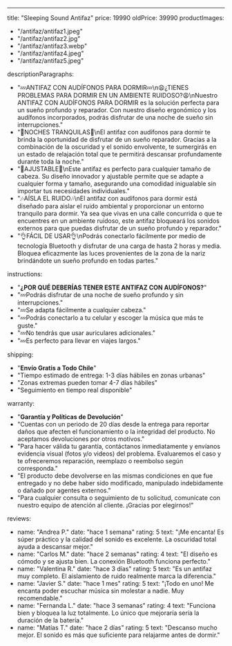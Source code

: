 ---
title: "Sleeping Sound Antifaz"
price: 19990
oldPrice: 39990
productImages:
  - "/antifaz/antifaz1.jpeg"
  - "/antifaz/antifaz2.jpg"
  - "/antifaz/antifaz3.webp"
  - "/antifaz/antifaz4.jpeg"
  - "/antifaz/antifaz5.jpeg"

descriptionParagraphs:
  - "💤ANTIFAZ CON AUDÍFONOS PARA DORMIR💤\n😩¿TIENES PROBLEMAS PARA DORMIR EN UN AMBIENTE RUIDOSO?😩\nNuestro ANTIFAZ CON AUDÍFONOS PARA DORMIR es la solución perfecta para un sueño profundo y reparador. Con nuestro diseño ergonómico y los audífonos incorporados, podrás disfrutar de una noche de sueño sin interrupciones."
  - "🤩NOCHES TRANQUILAS🤩\nEl antifaz con audífonos para dormir te brinda la oportunidad de disfrutar de un sueño reparador. Gracias a la combinación de la oscuridad y el sonido envolvente, te sumergirás en un estado de relajación total que te permitirá descansar profundamente durante toda la noche."
  - "💢AJUSTABLE💢\nEste antifaz es perfecto para cualquier tamaño de cabeza. Su diseño innovador y ajustable permite que se adapte a cualquier forma y tamaño, asegurando una comodidad inigualable sin importar tus necesidades individuales."
  - "🎶AÍSLA EL RUIDO🎶\nEl antifaz con audífonos para dormir está diseñado para aislar el ruido ambiental y proporcionar un entorno tranquilo para dormir. Ya sea que vivas en una calle concurrida o que te encuentres en un ambiente ruidoso, este antifaz bloqueará los sonidos externos para que puedas disfrutar de un sueño profundo y reparador."
  - "👌FÁCIL DE USAR👌\nPodrás conectarlo fácilmente por medio de tecnología Bluetooth y disfrutar de una carga de hasta 2 horas y media. Bloquea eficazmente las luces provenientes de la zona de la nariz brindándote un sueño profundo en todas partes."

instructions:
  - "**¿POR QUÉ DEBERÍAS TENER ESTE ANTIFAZ CON AUDÍFONOS?**"
  - "💤Podrás disfrutar de una noche de sueño profundo y sin interrupciones."
  - "💤Se adapta fácilmente a cualquier cabeza."
  - "💤Podrás conectarlo a tu celular y escoger la música que más te guste."
  - "💤No tendrás que usar auriculares adicionales."
  - "💤Es perfecto para llevar en viajes largos."
  
shipping:
  - "**Envío Gratis a Todo Chile**"
  - "Tiempo estimado de entrega: 1-3 días hábiles en zonas urbanas"
  - "Zonas extremas pueden tomar 4-7 días hábiles"
  - "Seguimiento en tiempo real disponible"

warranty:
  - "**Garantía y Políticas de Devolución**"
  - "Cuentas con un periodo de 20 días desde la entrega para reportar daños que afecten el funcionamiento o la integridad del producto. No aceptamos devoluciones por otros motivos."
  - "Para hacer válida tu garantía, contáctanos inmediatamente y envíanos evidencia visual (fotos y/o videos) del problema. Evaluaremos el caso y te ofreceremos reparación, reemplazo o reembolso según corresponda."
  - "El producto debe devolverse en las mismas condiciones en que fue entregado y no debe haber sido modificado, manipulado indebidamente o dañado por agentes externos."
  - "Para cualquier consulta o seguimiento de tu solicitud, comunícate con nuestro equipo de atención al cliente. ¡Gracias por elegirnos!"

reviews:
  - name: "Andrea P."
    date: "hace 1 semana"
    rating: 5
    text: "¡Me encanta! Es súper práctico y la calidad del sonido es excelente. La oscuridad total ayuda a descansar mejor."
  - name: "Carlos M."
    date: "hace 2 semanas"
    rating: 4
    text: "El diseño es cómodo y se ajusta bien. La conexión Bluetooth funciona perfecto."
  - name: "Valentina R."
    date: "hace 3 días"
    rating: 5
    text: "Es un antifaz muy completo. El aislamiento de ruido realmente marca la diferencia."
  - name: "Javier S."
    date: "hace 1 mes"
    rating: 5
    text: "¡Todo en uno! Me encanta poder escuchar música sin molestar a nadie. Muy recomendable."
  - name: "Fernanda L."
    date: "hace 3 semanas"
    rating: 4
    text: "Funciona bien y bloquea la luz totalmente. Lo único que mejoraría sería la duración de la batería."
  - name: "Matías T."
    date: "hace 2 días"
    rating: 5
    text: "Descanso mucho mejor. El sonido es más que suficiente para relajarme antes de dormir."
